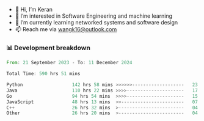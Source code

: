 - 👋 Hi, I’m Keran
- 👀 I’m interested in Software Engineering and machine learning
- 🌱 I’m currently learning networked systems and software design
- 📫 Reach me via wangk16@outlook.com


###  📊 Development breakdown
<!--START_SECTION:waka-->

```rust
From: 21 September 2023 - To: 11 December 2024

Total Time: 590 hrs 51 mins

Python                  142 hrs 58 mins >>>>>>-------------------   23.17 %
Java                    110 hrs 22 mins >>>>---------------------   17.88 %
Go                      94 hrs 54 mins  >>>>---------------------   15.38 %
JavaScript              48 hrs 13 mins  >>-----------------------   07.81 %
C++                     26 hrs 32 mins  >------------------------   04.30 %
Other                   26 hrs 20 mins  >------------------------   04.27 %
```

<!--END_SECTION:waka-->

<!---
keran-w/keran-w is a ✨ special ✨ repository because its `README.md` (this file) appears on your GitHub profile.
You can click the Preview link to take a look at your changes.
--->
